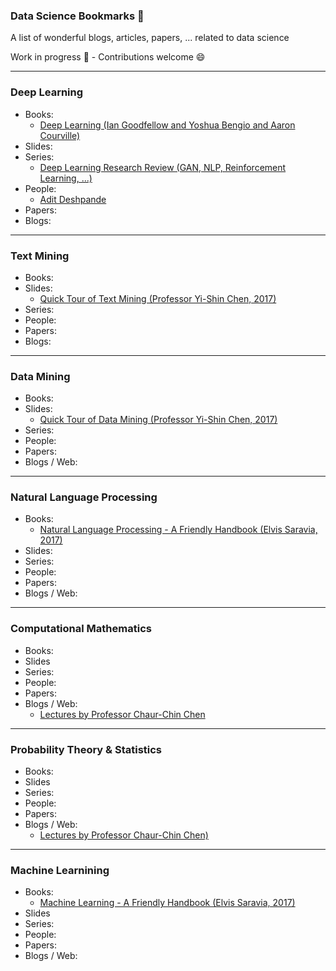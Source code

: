 ### Data Science Bookmarks :book:
A list of wonderful blogs, articles, papers, ... related to data science

Work in progress :construction_worker: - Contributions welcome :smile:

---

### Deep Learning
- Books:
  - [Deep Learning (Ian Goodfellow and Yoshua Bengio and Aaron Courville)](https://goo.gl/GkqJs2)
- Slides:
- Series:
  - [Deep Learning Research Review (GAN, NLP, Reinforcement Learning, ...)](https://goo.gl/PwwmMH)
- People:
  - [Adit Deshpande](https://github.com/adeshpande3)
- Papers:
- Blogs:

---

### Text Mining
- Books:
- Slides:
  - [Quick Tour of Text Mining (Professor Yi-Shin Chen, 2017)](https://goo.gl/KaqBc5)
- Series:
- People:
- Papers:
- Blogs:

---

### Data Mining
- Books:
- Slides:
  - [Quick Tour of Data Mining (Professor Yi-Shin Chen, 2017)](https://goo.gl/UAooLX)
- Series:
- People:
- Papers:
- Blogs / Web:

---

### Natural Language Processing
- Books:
  - [Natural Language Processing - A Friendly Handbook (Elvis Saravia, 2017)](https://goo.gl/PTy9QS)
- Slides:
- Series:
- People:
- Papers:
- Blogs / Web:

---

### Computational Mathematics
- Books:
- Slides
- Series:
- People:
- Papers:
- Blogs / Web: 
  - [Lectures by Professor Chaur-Chin Chen](https://goo.gl/X5MXs2)

---

### Probability Theory & Statistics
- Books:
- Slides
- Series:
- People:
- Papers:
- Blogs / Web:
  - [Lectures by Professor Chaur-Chin Chen)](https://goo.gl/9djNqr)

---

### Machine Learnining
- Books:
  - [Machine Learning - A Friendly Handbook (Elvis Saravia, 2017)](https://goo.gl/oWBYQQ)
- Slides
- Series:
- People:
- Papers:
- Blogs / Web:
